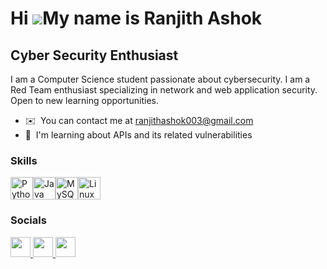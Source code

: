 Hi ![](https://user-images.githubusercontent.com/18350557/176309783-0785949b-9127-417c-8b55-ab5a4333674e.gif)My name is Ranjith Ashok
=====================================================================================================================================

Cyber Security Enthusiast 
-------------------------

I am a Computer Science student passionate about cybersecurity. I am a Red Team enthusiast specializing in network and web application security. Open to new learning opportunities.

* ✉️  You can contact me at [ranjithashok003@gmail.com](mailto:ranjithashok003@gmail.com)
* 🧠  I'm learning about APIs and its related vulnerabilities

### Skills


<p align="left">
<a href="https://www.python.org/" target="_blank" rel="noreferrer"><img src="https://cdn-icons-png.flaticon.com/512/5968/5968286.png" width="36" height="36" alt="Python" /></a><a href="https://www.oracle.com/java/" target="_blank" rel="noreferrer"><img src="https://www.vectorlogo.zone/logos/java/java-icon.svg" width="36" height="36" alt="Java" /></a><a href="https://www.mysql.com/" target="_blank" rel="noreferrer"><img src="https://www.svgviewer.dev/static-svgs/477155/mysql.svg" width="36" height="36" alt="MySQL" /></a><a href="https://www.linux.org" target="_blank" rel="noreferrer"><img src="https://upload.wikimedia.org/wikipedia/commons/thumb/f/f1/Icons8_flat_linux.svg/768px-Icons8_flat_linux.svg.png?20170610200026" width="36" height="36" alt="Linux" /></a>
</p>


### Socials

<p align="left"> <a href="https://www.dev.to/wh1tedev1l" target="_blank" rel="noreferrer"> <picture> <source media="(prefers-color-scheme: dark)" srcset="https://d2fltix0v2e0sb.cloudfront.net/dev-black.png" /> <source media="(prefers-color-scheme: light)" srcset="https://raw.githubusercontent.com/danielcranney/readme-generator/main/public/icons/socials/devdotto.svg" /> <img src="https://raw.githubusercontent.com/danielcranney/readme-generator/main/public/icons/socials/devdotto.svg" width="32" height="32" /> </picture> </a> <a href="https://www.github.com/ranjithashok003" target="_blank" rel="noreferrer"> <picture> <source media="(prefers-color-scheme: dark)" srcset="https://raw.githubusercontent.com/danielcranney/readme-generator/main/public/icons/socials/github-dark.svg" /> <source media="(prefers-color-scheme: light)" srcset="https://raw.githubusercontent.com/danielcranney/readme-generator/main/public/icons/socials/github.svg" /> <img src="https://raw.githubusercontent.com/danielcranney/readme-generator/main/public/icons/socials/github.svg" width="32" height="32" /> </picture> </a> <a href="https://www.linkedin.com/in/ranjith-ashok-5aa923220" target="_blank" rel="noreferrer"> <picture> <source media="(prefers-color-scheme: dark)" srcset="https://mspoweruser.com/wp-content/uploads/2019/08/LinkedIn-Hero.png" /> <source media="(prefers-color-scheme: light)" srcset="https://raw.githubusercontent.com/danielcranney/readme-generator/main/public/icons/socials/linkedin.svg" /> <img src="https://raw.githubusercontent.com/danielcranney/readme-generator/main/public/icons/socials/linkedin.svg" width="32" height="32" /> </picture> </a></p>

<!--
**ranjithashok003/ranjithashok003** is a ✨ _special_ ✨ repository because its `README.md` (this file) appears on your GitHub profile.

Here are some ideas to get you started:

- 🔭 I’m currently working on ...
- 🌱 I’m currently learning ...
- 👯 I’m looking to collaborate on ...
- 🤔 I’m looking for help with ...
- 💬 Ask me about ...
- 📫 How to reach me: ...
- 😄 Pronouns: ...
- ⚡ Fun fact: ...
-->
